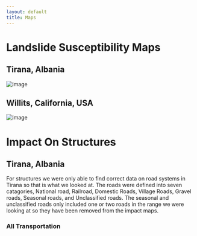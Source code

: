 ```yaml
---
layout: default
title: Maps
---
```


# Landslide Susceptibility Maps

## Tirana, Albania

![image](https://user-images.githubusercontent.com/60631222/77193460-a7cb5680-6ab4-11ea-84eb-f589a1bea24d.png)


## Willits, California, USA

![image](https://user-images.githubusercontent.com/60631222/77193635-f547c380-6ab4-11ea-8b3f-55799dfc2acf.png)

# Impact On Structures

## Tirana, Albania

For structures we were only able to find correct data on road systems in Tirana so that is what we looked at. The roads were defined into seven catagories, National road, Railroad, Domestic Roads, Village Roads, Gravel roads, Seasonal roads, and Unclassified roads. The seasonal and unclassified roads only included one or two roads in the range we were looking at so they have been removed from the impact maps.

### All Transportation

